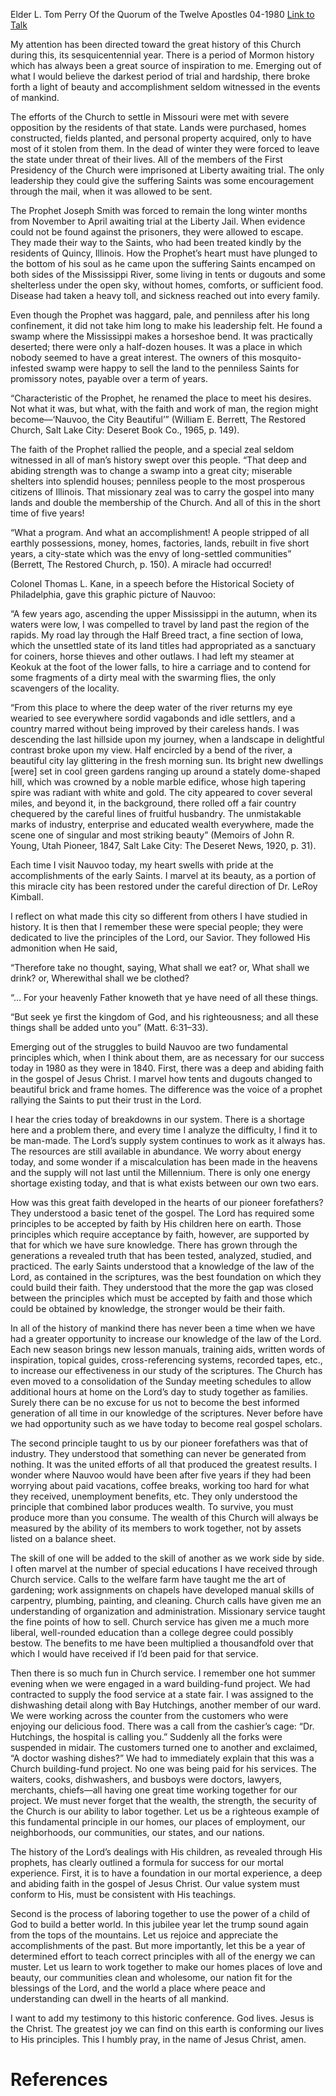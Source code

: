 Elder L. Tom Perry
Of the Quorum of the Twelve Apostles
04-1980
[Link to Talk](https://www.churchofjesuschrist.org/study/general-conference/1980/04/nauvoo-a-demonstration-of-faith?lang=eng)

My attention has been directed toward the great history of this Church during this, its sesquicentennial year. There is a period of Mormon history which has always been a great source of inspiration to me. Emerging out of what I would believe the darkest period of trial and hardship, there broke forth a light of beauty and accomplishment seldom witnessed in the events of mankind.

The efforts of the Church to settle in Missouri were met with severe opposition by the residents of that state. Lands were purchased, homes constructed, fields planted, and personal property acquired, only to have most of it stolen from them. In the dead of winter they were forced to leave the state under threat of their lives. All of the members of the First Presidency of the Church were imprisoned at Liberty awaiting trial. The only leadership they could give the suffering Saints was some encouragement through the mail, when it was allowed to be sent.

The Prophet Joseph Smith was forced to remain the long winter months from November to April awaiting trial at the Liberty Jail. When evidence could not be found against the prisoners, they were allowed to escape. They made their way to the Saints, who had been treated kindly by the residents of Quincy, Illinois. How the Prophet’s heart must have plunged to the bottom of his soul as he came upon the suffering Saints encamped on both sides of the Mississippi River, some living in tents or dugouts and some shelterless under the open sky, without homes, comforts, or sufficient food. Disease had taken a heavy toll, and sickness reached out into every family.

Even though the Prophet was haggard, pale, and penniless after his long confinement, it did not take him long to make his leadership felt. He found a swamp where the Mississippi makes a horseshoe bend. It was practically deserted; there were only a half-dozen houses. It was a place in which nobody seemed to have a great interest. The owners of this mosquito-infested swamp were happy to sell the land to the penniless Saints for promissory notes, payable over a term of years.

“Characteristic of the Prophet, he renamed the place to meet his desires. Not what it was, but what, with the faith and work of man, the region might become—‘Nauvoo, the City Beautiful’” (William E. Berrett, The Restored Church, Salt Lake City: Deseret Book Co., 1965, p. 149).

The faith of the Prophet rallied the people, and a special zeal seldom witnessed in all of man’s history swept over this people. “That deep and abiding strength was to change a swamp into a great city; miserable shelters into splendid houses; penniless people to the most prosperous citizens of Illinois. That missionary zeal was to carry the gospel into many lands and double the membership of the Church. And all of this in the short time of five years!

“What a program. And what an accomplishment! A people stripped of all earthly possessions, money, homes, factories, lands, rebuilt in five short years, a city-state which was the envy of long-settled communities” (Berrett, The Restored Church, p. 150). A miracle had occurred!

Colonel Thomas L. Kane, in a speech before the Historical Society of Philadelphia, gave this graphic picture of Nauvoo:

“A few years ago, ascending the upper Mississippi in the autumn, when its waters were low, I was compelled to travel by land past the region of the rapids. My road lay through the Half Breed tract, a fine section of Iowa, which the unsettled state of its land titles had appropriated as a sanctuary for coiners, horse thieves and other outlaws. I had left my steamer at Keokuk at the foot of the lower falls, to hire a carriage and to contend for some fragments of a dirty meal with the swarming flies, the only scavengers of the locality.

“From this place to where the deep water of the river returns my eye wearied to see everywhere sordid vagabonds and idle settlers, and a country marred without being improved by their careless hands. I was descending the last hillside upon my journey, when a landscape in delightful contrast broke upon my view. Half encircled by a bend of the river, a beautiful city lay glittering in the fresh morning sun. Its bright new dwellings [were] set in cool green gardens ranging up around a stately dome-shaped hill, which was crowned by a noble marble edifice, whose high tapering spire was radiant with white and gold. The city appeared to cover several miles, and beyond it, in the background, there rolled off a fair country chequered by the careful lines of fruitful husbandry. The unmistakable marks of industry, enterprise and educated wealth everywhere, made the scene one of singular and most striking beauty” (Memoirs of John R. Young, Utah Pioneer, 1847, Salt Lake City: The Deseret News, 1920, p. 31).

Each time I visit Nauvoo today, my heart swells with pride at the accomplishments of the early Saints. I marvel at its beauty, as a portion of this miracle city has been restored under the careful direction of Dr. LeRoy Kimball.

I reflect on what made this city so different from others I have studied in history. It is then that I remember these were special people; they were dedicated to live the principles of the Lord, our Savior. They followed His admonition when He said,

“Therefore take no thought, saying, What shall we eat? or, What shall we drink? or, Wherewithal shall we be clothed?

“… For your heavenly Father knoweth that ye have need of all these things.

“But seek ye first the kingdom of God, and his righteousness; and all these things shall be added unto you” (Matt. 6:31–33).

Emerging out of the struggles to build Nauvoo are two fundamental principles which, when I think about them, are as necessary for our success today in 1980 as they were in 1840. First, there was a deep and abiding faith in the gospel of Jesus Christ. I marvel how tents and dugouts changed to beautiful brick and frame homes. The difference was the voice of a prophet rallying the Saints to put their trust in the Lord.

I hear the cries today of breakdowns in our system. There is a shortage here and a problem there, and every time I analyze the difficulty, I find it to be man-made. The Lord’s supply system continues to work as it always has. The resources are still available in abundance. We worry about energy today, and some wonder if a miscalculation has been made in the heavens and the supply will not last until the Millennium. There is only one energy shortage existing today, and that is what exists between our own two ears.

How was this great faith developed in the hearts of our pioneer forefathers? They understood a basic tenet of the gospel. The Lord has required some principles to be accepted by faith by His children here on earth. Those principles which require acceptance by faith, however, are supported by that for which we have sure knowledge. There has grown through the generations a revealed truth that has been tested, analyzed, studied, and practiced. The early Saints understood that a knowledge of the law of the Lord, as contained in the scriptures, was the best foundation on which they could build their faith. They understood that the more the gap was closed between the principles which must be accepted by faith and those which could be obtained by knowledge, the stronger would be their faith.

In all of the history of mankind there has never been a time when we have had a greater opportunity to increase our knowledge of the law of the Lord. Each new season brings new lesson manuals, training aids, written words of inspiration, topical guides, cross-referencing systems, recorded tapes, etc., to increase our effectiveness in our study of the scriptures. The Church has even moved to a consolidation of the Sunday meeting schedules to allow additional hours at home on the Lord’s day to study together as families. Surely there can be no excuse for us not to become the best informed generation of all time in our knowledge of the scriptures. Never before have we had opportunity such as we have today to become real gospel scholars.

The second principle taught to us by our pioneer forefathers was that of industry. They understood that something can never be generated from nothing. It was the united efforts of all that produced the greatest results. I wonder where Nauvoo would have been after five years if they had been worrying about paid vacations, coffee breaks, working too hard for what they received, unemployment benefits, etc. They only understood the principle that combined labor produces wealth. To survive, you must produce more than you consume. The wealth of this Church will always be measured by the ability of its members to work together, not by assets listed on a balance sheet.

The skill of one will be added to the skill of another as we work side by side. I often marvel at the number of special educations I have received through Church service. Calls to the welfare farm have taught me the art of gardening; work assignments on chapels have developed manual skills of carpentry, plumbing, painting, and cleaning. Church calls have given me an understanding of organization and administration. Missionary service taught the fine points of how to sell. Church service has given me a much more liberal, well-rounded education than a college degree could possibly bestow. The benefits to me have been multiplied a thousandfold over that which I would have received if I’d been paid for that service.

Then there is so much fun in Church service. I remember one hot summer evening when we were engaged in a ward building-fund project. We had contracted to supply the food service at a state fair. I was assigned to the dishwashing detail along with Bay Hutchings, another member of our ward. We were working across the counter from the customers who were enjoying our delicious food. There was a call from the cashier’s cage: “Dr. Hutchings, the hospital is calling you.” Suddenly all the forks were suspended in midair. The customers turned one to another and exclaimed, “A doctor washing dishes?” We had to immediately explain that this was a Church building-fund project. No one was being paid for his services. The waiters, cooks, dishwashers, and busboys were doctors, lawyers, merchants, chiefs—all having one great time working together for our project. We must never forget that the wealth, the strength, the security of the Church is our ability to labor together. Let us be a righteous example of this fundamental principle in our homes, our places of employment, our neighborhoods, our communities, our states, and our nations.

The history of the Lord’s dealings with His children, as revealed through His prophets, has clearly outlined a formula for success for our mortal experience. First, it is to have a foundation in our mortal experience, a deep and abiding faith in the gospel of Jesus Christ. Our value system must conform to His, must be consistent with His teachings.

Second is the process of laboring together to use the power of a child of God to build a better world. In this jubilee year let the trump sound again from the tops of the mountains. Let us rejoice and appreciate the accomplishments of the past. But more importantly, let this be a year of determined effort to teach correct principles with all of the energy we can muster. Let us learn to work together to make our homes places of love and beauty, our communities clean and wholesome, our nation fit for the blessings of the Lord, and the world a place where peace and understanding can dwell in the hearts of all mankind.

I want to add my testimony to this historic conference. God lives. Jesus is the Christ. The greatest joy we can find on this earth is conforming our lives to His principles. This I humbly pray, in the name of Jesus Christ, amen.

# References

